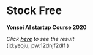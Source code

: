 # Stock Free

**Yonsei AI startup Course 2020**

_Click **[here](https://master.d2ev6mjr9u3t41.amplifyapp.com)** to see the result_  
(id:yeoju, pw:12dnjf2dlf )
